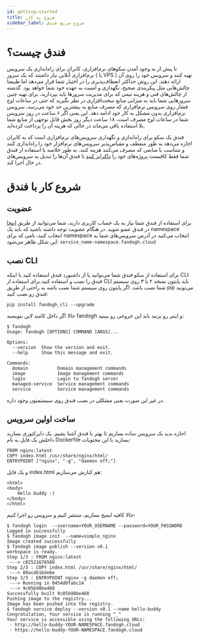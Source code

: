 ```yaml
---
id: getting-started
title: شروع به کار
sidebar_label: شروع سریع فندق
---
```



# فندق چیست؟

تا پیش از به وجود آمدن سکو‌های نرم‌افزاری، کابران برای راه‌اندازی یک سرویس نرم‌افزاری آنلاین نیاز داشتند که یک سرور ( یا VPS ) تهیه کنند و سرویس خود را روی آن ارائه دهند.
این روش حداکثر انعطاف‌پذیری را در اختیار شما قرار می‌دهد اما طبیعتا چالش‌هایی مثل پیکربندی صحیح، نگهداری و امنیت به عهده خود شما خواهد بود. گذشته از چالش‌های فنی و هزینه تیمی که برای مدیریت سرور‌ها باید بپردازید، برای تهیه چنین سرو‌رهایی شما باید به میزانی منابع سخت‌افزاری در نظر بگیرید که حتی در ساعات اوج فشار روی سرویس نرم‌افزاری که مصرف منابع به بیشترین حد خود می‌رسد، سرویس نرم‌افزاری بدون مشکل به کار خود ادامه دهد. این یعنی اگر ۶ ساعت در روز سرویس شما در ساعات اوج مصرف است، ۱۸ ساعت دیگر روز بخش قابل توجهی از منابع شما بلا استفاده باقی می‌ماند در حالی که هزینه آن را پرداخت کرده‌اید.

فندق یک سکو برای راه‌اندازی و نگهداری سرویس‌های نرم‌افزاری است که به کابران اجازه می‌دهد به طور منعطف و مقیاس‌پذیر سرویس‌های نرم‌افزار خود را راه‌اندازی کنند و متناسب با منابعی که مصرف می‌کنند هزینه کنند.
به طور خلاصه با استفاده از فندق شما فقط کافیست پروژه‌های خود را [داکرایز کنید](https://hackernoon.com/how-to-dockerize-any-application-b60ad00e76da) تا فندق آن‌ها را تبدیل به سرویس‌های در حال اجرا کند.

# شروع کار با فندق

## عضویت

برای استفاده از فندق شما نیاز به یک حساب کاربری دارید، شما می‌توانید از طریق   [اینجا](https://fandogh.cloud)  در فندق عضو شوید.
در هنگام عضویت توجه داشته باشید که باید یک namespace انتخاب کنید، نامی که برای namespace انتخاب می‌کنید در آدرس سرویس‌های شما به این شکل ظاهر می‌شود:  ‌‍
`service_name-namespace.fandogh.cloud`


## نصب CLI

 برای استفاده از سکو فندق شما می‌توانید یا از داشبورد فندق استفاده کنید یا اینکه CLI فندق را نصب و استفاده کنید.برای استفاده از CLI ‌باید پایتون نسخه ۲ یا ۳ روی سیستم شما نصب باشد.
اگر پایتون روی سیستم شما نصب باشه به راحتی از طریق pip می‌تونید فندق رو نصب کنید:
```
pip install fandogh_cli --upgrade
```
حالا اگر داخل کامند لاین بنویسید fandogh و اینتر رو بزنید باید این خروجی رو ببینید:
```
$ fandogh
Usage: fandogh [OPTIONS] COMMAND [ARGS]...

Options:
  --version  Show the version and exit.
  --help     Show this message and exit.

Commands:
  domain           Domain management commands
  image            Image management commands
  login            Login to fandogh server
  managed-service  Service management commands
  service          Service management commands
```

در غیر این صورت یعنی مشکلی در نصب فندق روی سیستمتون وجود داره.

## ساخت اولین سرویس
اجازه بدید یک سرویس ساده بسازیم تا بهتر با فندق آشنا بشیم.
یک دایرکتوری بسازید داخلش یک فایل به نام Dockerfile بسازید با این محتویات:
```
FROM nginx:latest
COPY index.html /usr/share/nginx/html/
ENTRYPOINT ["nginx", "-g", "daemon off;"]
```
و یک فایل index.html هم کنارش می‌سازیم:
```
<html>
<body>
	Hello buddy :)
</body>
</html>
```
حالا کافیه ایمیج بسازیم، منتشر کنیم و سرویس رو اجرا کنیم:
```
$ fandogh login  --username=YOUR_USERNAME --password=YOUR_PASSWORD
Logged in successfully
$ fandogh image init  --name=simple_nginx
Image created successfully
$ fandogh image publish --version v0.1
workspace is ready.
Step 1/3 : FROM nginx:latest
 ---> c82521676580
Step 2/3 : COPY index.html /usr/share/nginx/html/
 ---> 89acd61bde6e
Step 3/3 : ENTRYPOINT nginx -g daemon off;
 ---> Running in 0454d0fabc14
 ---> 9c05b98be468
Successfully built 9c05b98be468
Pushing image to the registry...
Image has been pushed into the registry.
$ fandogh service deploy --version v0.1 --name hello-buddy
Congratulation, Your service is running ^_^
Your service is accessible using the following URLs:
 - http://hello-buddy-YOUR-NAMESPACE.fandogh.cloud
 - https://hello-buddy-YOUR-NAMESPACE.fandogh.cloud

```

